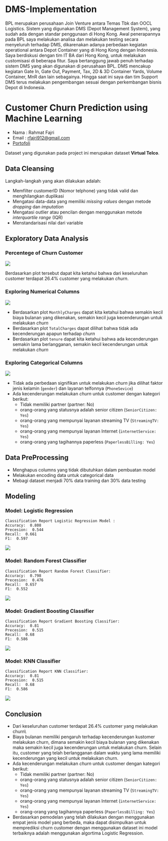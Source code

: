 # DMS-Implementation
BPL merupakan perusahaan Join Venture antara Temas Tbk dan OOCL Logistics. Sistem yang digunakan DMS (Depot Management System), yang sudah ada dengan standar penggunaan di Hong Kong. Awal penerapannya pada BPL saya melakukan analisa dan melakukan testing secara menyeluruh terhadap DMS, dikarenakan adanya perbedaan kegiatan operational antara Depot Container yang di Hong Kong dengan Indonesia. Saya berdiskusi dengan tim IT BA dari Hong Kong, untuk melakukan customisasi di beberapa fitur. Saya bertanggung jawab penuh terhadap sistem DMS yang akan digunakan di perusahaan BPL.
DMS mencakup kegiatan Gate In, Gate Out, Payment, Tax, 2D & 3D Container Yards, Volume Container, MnR dan lain sebagainya. Hingga saat ini saya dan tim Support DMS terus melakukan pengembangan sesuai dengan perkembangan bisnis Depot di Indonesia.
# Customer Churn Prediction using Machine Learning

- Nama : Rahmat Fajri
- Email : rfajri912@gmail.com
- [Portofoli](https://rfajri27.github.io/MyPortfolio/)

Dataset yang digunakan pada project ini merupakan dataset  **Virtual Telco**.

## Data Cleansing
Langkah-langkah yang akan dilakukan adalah:
- Memfilter customerID (Nomor telphone) yang tidak valid dan menghilangkan duplikasi
- Mengatasi data-data yang memiliki *missing values* dengan metode *dropping* dan *imputation*
- Mengatasi outlier atau pencilan dengan menggunakan metode *interquartile range* (IQR)
- Menstandarisasi nilai dari variable

## Exploratory Data Analysis
### Percentege of Churn Customer

![](images/churn_percentege.png)

Berdasarkan plot tersebut dapat kita ketahui bahwa dari keseluruhan customer terdapat 26.4% customer yang melakukan *churn*.

### Exploring Numerical Columns

![](images/numerical_plot.png)

- Berdasarkan plot `MonthlyCharges` dapat kita ketahui bahwa semakin kecil biaya bulanan yang dikenakan, semakin kecil juga kecenderungan untuk melakukan *churn*
- Berdasarkan plot `TotalCharges` dapat dilihat bahwa tidak ada kecenderungan apapun terhadap *churn*
- Berdasarkan plot `tenure` dapat kita ketahui bahwa ada kecenderungan semakin lama berlangganan, semakin kecil kecenderungan untuk melakukan *churn*

### Exploring Categorical Columns

![](images/categorical_plot.png)

- Tidak ada perbedaan signifikan untuk melakukan *churn* jika dilihat faktor jenis kelamin (`gender`) dan layanan telfonnya (`PhoneSevice`)
- Ada kecenderungan melakukan *churn* untuk customer dengan kategori berikut:
    * Tidak memiliki partner (partner: No)
    * orang-orang yang statusnya adalah senior citizen (`SeniorCitizen: Yes`)
    * orang-orang yang mempunyai layanan streaming TV (`StreamingTV: Yes`)
    * orang-orang yang mempunyai layanan Internet (`internetService: Yes`)
    * orang-orang yang tagihannya paperless (`PaperlessBilling: Yes`)

## Data PreProcessing
- Menghapus columns yang tidak dibutuhkan dalam pembuatan model
- Melakukan encoding data untuk categorical data
- Mebagi dataset menjadi 70% data training dan 30% data testing

## Modeling
### Model: Logistic Regression

```
Classification Report Logistic Regression Model :
Accuracy:  0.808
Precesion:  0.544
Recall:  0.661
F1:  0.597
```

![](images/snf_log_model.png)

### Model: Random Forest Classifier

```
Classification Report Random Forest Classifier:
Accuracy:  0.798
Precesion:  0.476
Recall:  0.657
F1:  0.552
```

![](images/snf_cnf_model.png)

### Model: Gradient Boosting Classifier

```
Classification Report Gradient Boosting Classifier:
Accuracy:  0.81
Precesion:  0.515
Recall:  0.68
F1:  0.586
```

![](images/snf_gbt_model.png)

### Model: KNN Classifier

```
Classification Report KNN Classifier:
Accuracy:  0.81
Precesion:  0.515
Recall:  0.68
F1:  0.586
```

![](images/snf_knn_model.png)


## Conclusion

- Dari keseluruhan customer terdapat 26.4% customer yang melakukan churn\
- Biaya bulanan memiliki pengaruh terhadap kecenderungan kustomer melakukan churn, dimana semakin kecil biaya bulanan yang dikenakan maka semakin kecil juga kecenderungan untuk melakukan churn. Selain itu, customer yang telah berlangganan dalam waktu yang lama memiliki kecenderungan yang kecil untuk melakukan churn.
- Ada kecenderungan melakukan *churn* untuk customer dengan kategori berikut:
    * Tidak memiliki partner (partner: No)
    * orang-orang yang statusnya adalah senior citizen (`SeniorCitizen: Yes`)
    * orang-orang yang mempunyai layanan streaming TV (`StreamingTV: Yes`)
    * orang-orang yang mempunyai layanan Internet (`internetService: Yes`)
    * orang-orang yang tagihannya paperless (`PaperlessBilling: Yes`)
- Berdasarkan pemodelan yang telah dilakukan dengan menggunakan empat jenis model yang berbeda, maka dapat disimpulkan untuk memprediksi churn customer dengan menggunakan dataset ini model terbaiknya adalah menggunakan algortima Logistic Regression.
